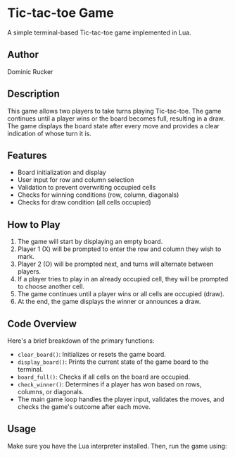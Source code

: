 # Tic-tac-toe Game

A simple terminal-based Tic-tac-toe game implemented in Lua.

## Author
Dominic Rucker

## Description

This game allows two players to take turns playing Tic-tac-toe. The game continues until a player wins or the board becomes full, resulting in a draw. The game displays the board state after every move and provides a clear indication of whose turn it is.

## Features

- Board initialization and display
- User input for row and column selection
- Validation to prevent overwriting occupied cells
- Checks for winning conditions (row, column, diagonals)
- Checks for draw condition (all cells occupied)

## How to Play

1. The game will start by displaying an empty board.
2. Player 1 (X) will be prompted to enter the row and column they wish to mark.
3. Player 2 (O) will be prompted next, and turns will alternate between players.
4. If a player tries to play in an already occupied cell, they will be prompted to choose another cell.
5. The game continues until a player wins or all cells are occupied (draw).
6. At the end, the game displays the winner or announces a draw.

## Code Overview

Here's a brief breakdown of the primary functions:

- `clear_board()`: Initializes or resets the game board.
- `display_board()`: Prints the current state of the game board to the terminal.
- `board_full()`: Checks if all cells on the board are occupied.
- `check_winner()`: Determines if a player has won based on rows, columns, or diagonals.
- The main game loop handles the player input, validates the moves, and checks the game's outcome after each move.

## Usage

Make sure you have the Lua interpreter installed. Then, run the game using: